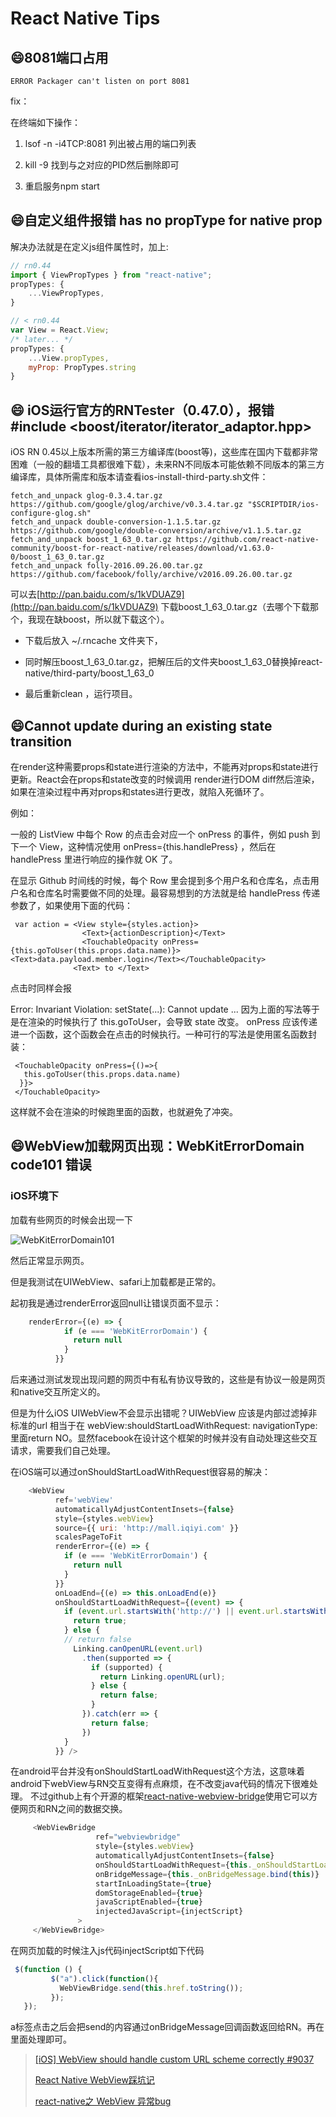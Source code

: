 # React Native Tips


## :smile:8081端口占用
```
ERROR Packager can't listen on port 8081
```
fix：

在终端如下操作：

1. lsof -n -i4TCP:8081 列出被占用的端口列表

2. kill -9 <PID> 找到与之对应的PID然后删除即可

3. 重启服务npm start

## :smile:自定义组件报错 has no propType for native prop
解决办法就是在定义js组件属性时，加上:
```javascript
// rn0.44
import { ViewPropTypes } from "react-native";
propTypes: {
    ...ViewPropTypes,
}

// < rn0.44
var View = React.View;
/* later... */
propTypes: {
    ...View.propTypes,
    myProp: PropTypes.string
}
```
## :smile: iOS运行官方的RNTester（0.47.0），报错 #include <boost/iterator/iterator_adaptor.hpp>
iOS RN 0.45以上版本所需的第三方编译库(boost等)，这些库在国内下载都非常困难（一般的翻墙工具都很难下载），未来RN不同版本可能依赖不同版本的第三方编译库，具体所需库和版本请查看ios-install-third-party.sh文件：
```
fetch_and_unpack glog-0.3.4.tar.gz https://github.com/google/glog/archive/v0.3.4.tar.gz "$SCRIPTDIR/ios-configure-glog.sh"
fetch_and_unpack double-conversion-1.1.5.tar.gz https://github.com/google/double-conversion/archive/v1.1.5.tar.gz
fetch_and_unpack boost_1_63_0.tar.gz https://github.com/react-native-community/boost-for-react-native/releases/download/v1.63.0-0/boost_1_63_0.tar.gz
fetch_and_unpack folly-2016.09.26.00.tar.gz https://github.com/facebook/folly/archive/v2016.09.26.00.tar.gz
```
可以去[http://pan.baidu.com/s/1kVDUAZ9](http://pan.baidu.com/s/1kVDUAZ9) 下载boost_1_63_0.tar.gz（去哪个下载那个，我现在缺boost，所以就下载这个）。

- 下载后放入 ~/.rncache 文件夹下，

- 同时解压boost_1_63_0.tar.gz，把解压后的文件夹boost_1_63_0替换掉react-native/third-party/boost_1_63_0

- 最后重新clean ，运行项目。

## :smile:Cannot update during an existing state transition
在render这种需要props和state进行渲染的方法中，不能再对props和state进行更新。React会在props和state改变的时候调用 render进行DOM diff然后渲染，如果在渲染过程中再对props和states进行更改，就陷入死循环了。

例如：

一般的 ListView 中每个 Row 的点击会对应一个 onPress 的事件，例如 push 到下一个 View，这种情况使用 onPress={this.handlePress} ，然后在 handlePress 里进行响应的操作就 OK 了。

在显示 Github 时间线的时候，每个 Row 里会提到多个用户名和仓库名，点击用户名和仓库名时需要做不同的处理。最容易想到的方法就是给 handlePress 传递参数了，如果使用下面的代码：
```
 var action = <View style={styles.action}>
                <Text>{actionDescription}</Text>
                <TouchableOpacity onPress={this.goToUser(this.props.data.name)}><Text>data.payload.member.login</Text></TouchableOpacity>
              <Text> to </Text>
```
点击时同样会报

 Error: Invariant Violation: setState(...): Cannot update ...
因为上面的写法等于是在渲染的时候执行了 this.goToUser，会导致 state 改变。 onPress 应该传递进一个函数，这个函数会在点击的时候执行。一种可行的写法是使用匿名函数封装：
```
 <TouchableOpacity onPress={()=>{
   this.goToUser(this.props.data.name)
  }}>
 </TouchableOpacity>
```
这样就不会在渲染的时候跑里面的函数，也就避免了冲突。

## :smile:WebView加载网页出现：WebKitErrorDomain code101 错误
### iOS环境下
加载有些网页的时候会出现一下

![WebKitErrorDomain101](WebKitErrorDomain101.jpeg)

然后正常显示网页。

但是我测试在UIWebView、safari上加载都是正常的。

起初我是通过renderError返回null让错误页面不显示：
```javascript
    renderError={(e) => {
            if (e === 'WebKitErrorDomain') {
              return null
            }
          }}
```

后来通过测试发现出现问题的网页中有私有协议导致的，这些是有协议一般是网页和native交互所定义的。

但是为什么iOS UIWebView不会显示出错呢？UIWebView 应该是内部过滤掉非标准的url 相当于在 webView:shouldStartLoadWithRequest: navigationType:里面return NO。显然facebook在设计这个框架的时候并没有自动处理这些交互请求，需要我们自己处理。

在iOS端可以通过onShouldStartLoadWithRequest很容易的解决：
```javascript
    <WebView
          ref='webView'
          automaticallyAdjustContentInsets={false}
          style={styles.webView}
          source={{ uri: 'http://mall.iqiyi.com' }}
          scalesPageToFit
          renderError={(e) => {
            if (e === 'WebKitErrorDomain') {
              return null
            }
          }}
          onLoadEnd={(e) => this.onLoadEnd(e)}
          onShouldStartLoadWithRequest={(event) => {
            if (event.url.startsWith('http://') || event.url.startsWith('https://')) {
              return true;
            } else {
            // return false
              Linking.canOpenURL(event.url)
                .then(supported => {
                  if (supported) {
                    return Linking.openURL(url);
                  } else {
                    return false;
                  }
                }).catch(err => {
                  return false;
                })
            }
          }} />
```
在android平台并没有onShouldStartLoadWithRequest这个方法，这意味着android下webView与RN交互变得有点麻烦，在不改变java代码的情况下很难处理。
不过github上有个开源的框架[react-native-webview-bridge](https://github.com/alinz/react-native-webview-bridge)使用它可以方便网页和RN之间的数据交换。
```javascript
     <WebViewBridge
                   ref="webviewbridge"
                   style={styles.webView}
                   automaticallyAdjustContentInsets={false}
                   onShouldStartLoadWithRequest={this._onShouldStartLoadWithRequest}
                   onBridgeMessage={this._onBridgeMessage.bind(this)}
                   startInLoadingState={true}
                   domStorageEnabled={true}
                   javaScriptEnabled={true}
                   injectedJavaScript={injectScript}
               >
     </WebViewBridge>
```
在网页加载的时候注入js代码injectScript如下代码
```javascript
 $(function () {
         $("a").click(function(){
           WebViewBridge.send(this.href.toString());
         });
   });
```
a标签点击之后会把send的内容通过onBridgeMessage回调函数返回给RN。再在里面处理即可。

> [[iOS] WebView should handle custom URL scheme correctly #9037](https://github.com/facebook/react-native/issues/9037)
>
> [React Native WebView踩坑记](http://www.jianshu.com/p/f963839fca1a)
>
> [react-native之 WebView 异常bug](http://leonhwa.com/blog/0014905236320002ebb3db97fe64fb3bb6f047eafb1c5de000)









